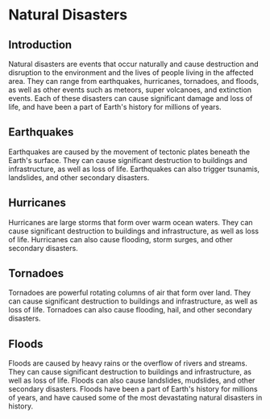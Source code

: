 # Natural Disasters


## Introduction
Natural disasters are events that occur naturally and cause destruction and disruption to the environment and the lives of people living in the affected area. They can range from earthquakes, hurricanes, tornadoes, and floods, as well as other events such as meteors, super volcanoes, and extinction events. Each of these disasters can cause significant damage and loss of life, and have been a part of Earth's history for millions of years.

## Earthquakes
Earthquakes are caused by the movement of tectonic plates beneath the Earth's surface. They can cause significant destruction to buildings and infrastructure, as well as loss of life. Earthquakes can also trigger tsunamis, landslides, and other secondary disasters.

## Hurricanes
Hurricanes are large storms that form over warm ocean waters. They can cause significant destruction to buildings and infrastructure, as well as loss of life. Hurricanes can also cause flooding, storm surges, and other secondary disasters.

## Tornadoes
Tornadoes are powerful rotating columns of air that form over land. They can cause significant destruction to buildings and infrastructure, as well as loss of life. Tornadoes can also cause flooding, hail, and other secondary disasters.

## Floods
Floods are caused by heavy rains or the overflow of rivers and streams. They can cause significant destruction to buildings and infrastructure, as well as loss of life. Floods can also cause landslides, mudslides, and other secondary disasters. Floods have been a part of Earth's history for millions of years, and have caused some of the most devastating natural disasters in history.